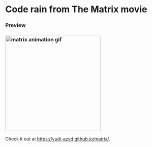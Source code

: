 # Code rain from The Matrix movie

### Preview
<h3><img align="center" src="/.github/matrix.gif" alt="matrix animation gif" width="300">
</h3>


Check it out at https://yudi-azvd.github.io/matrix/.

